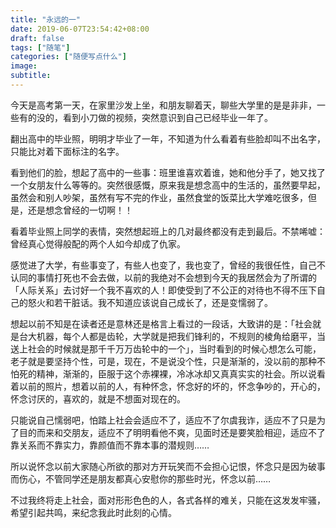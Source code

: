 ```yaml
---
title: "永远的一"
date: 2019-06-07T23:54:42+08:00
draft: false
tags: ["随笔"]
categories: ["随便写点什么"]
image:
subtitle:
---
```


<!--
![](https://mogeko.github.io/blog-images/r/071/)
{{< spoiler >}}{{< /spoiler >}}
&emsp;&emsp;
 -->

今天是高考第一天，在家里沙发上坐，和朋友聊着天，聊些大学里的是是非非，一些有的没的，看到小刀做的视频，突然意识到自己已经毕业一年了。

翻出高中的毕业照，明明才毕业了一年，不知道为什么看着有些脸却叫不出名字，只能比对着下面标注的名字。

看到他们的脸，想起了高中的一些事：班里谁喜欢着谁，她和他分手了，她又找了一个女朋友什么等等的。突然很感慨，原来我是想念高中的生活的，虽然要早起，虽然会和别人吵架，虽然有写不完的作业，虽然食堂的饭菜比大学难吃很多，但是，还是想念曾经的一切啊！！

看着毕业照上同学的表情，突然想起班上的几对最终都没有走到最后。不禁唏嘘：曾经真心觉得般配的两个人如今却成了仇家。

感觉进了大学，有些事变了，有些人也变了，我也变了，曾经的我很任性，自己不认同的事情打死也不会去做，以前的我绝对不会想到今天的我居然会为了所谓的「人际关系」去讨好一个我不喜欢的人！即使受到了不公正的对待也不得不压下自己的怒火和若干脏话。我不知道应该说自己成长了，还是变懦弱了。

想起以前不知是在读者还是意林还是格言上看过的一段话，大致讲的是：「社会就是台大机器，每个人都是齿轮，大学就是把我们锋利的，不规则的棱角给磨平，当送上社会的时候就是那千千万万齿轮中的一个」，当时看到的时候心想怎么可能，老子就是要坚持个性，可是，现在，不是说没个性，只是渐渐的，没以前的那种不怕死的精神，渐渐的，臣服于这个赤裸裸，冷冰冰却又真真实实的社会。所以说看着以前的照片，想着以前的人，有种怀念，怀念好的坏的，怀念争吵的，开心的，怀念讨厌的，喜欢的，就是不想面对现在的。

只能说自己懦弱吧，怕踏上社会会适应不了，适应不了尔虞我诈，适应不了只是为了目的而来和交朋友，适应不了明明看他不爽，见面时还是要笑脸相迎，适应不了靠关系而不靠实力，靠颜值而不靠本事的潜规则……

所以说怀念以前大家随心所欲的那对方开玩笑而不会担心记恨，怀念只是因为破事而伤心，不管同学还是朋友都真心安慰你的那些时光，怀念以前……

不过我终将走上社会，面对形形色色的人，各式各样的难关，只能在这发发牢骚，希望引起共鸣，来纪念我此时此刻的心情。
